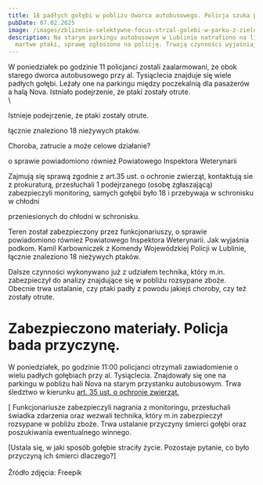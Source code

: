 ```yaml
---
title: 18 padłych gołębi w pobliżu dworca autobusowego. Policja szuka przyczyny.
pubDate: 07.02.2025
image: /images/zblizenie-selektywne-focus-strzal-golebi-w-parku-z-zielenia.jpg
description: Na starym parkingu autobusowym w Lublinie natrafiono na liczne
  martwe ptaki, sprawę zgłoszono na policję. Trwają czynności wyjaśniające.
---
```


W poniedziałek po godzinie 11 policjanci zostali zaalarmowani, że 
obok starego dworca autobusowego przy al. Tysiąclecia znajduje się wiele
 padłych gołębi. Leżały one na parkingu między poczekalnią dla pasażerów
 a halą Nova. Istniało podejrzenie, że ptaki zostały otrute.\
\

Istnieje podejrzenie, że ptaki zostały otrute.


łącznie znaleziono 18 nieżywych ptaków.

Choroba, zatrucie a może celowe działanie?



o sprawie 
powiadomiono również Powiatowego Inspektora Weterynarii


Zajmują się sprawą zgodnie z art.35 ust. o ochronie zwierząt, kontaktują sie z prokuraturą, przesłuchali 1 podejrzanego (osobę zgłaszającą) zabezpieczyli monitoring, samych gołębii było 18 i przebywaja w schronisku w chłodni


 przeniesionych do chłodni w schronisku.


Teren został zabezpieczony przez funkcjonariuszy, o sprawie 
powiadomiono również Powiatowego Inspektora Weterynarii. Jak wyjaśnia 
podkom. Kamil Karbowniczek z Komendy Wojewódzkiej Policji w Lublinie, 
łącznie znaleziono 18 nieżywych ptaków. 


Dalsze czynności wykonywano już z udziałem technika, który m.in. 
zabezpieczył do analizy znajdujące się w pobliżu rozsypane zboże. 
Obecnie trwa ustalanie, czy ptaki padły z powodu jakiejś choroby, czy 
też zostały otrute.





# Zabezpieczono materiały. Policja bada przyczynę. 

W poniedziałek, po godzinie 11:00 policjanci otrzymali zawiadomienie o wielu padłych gołębiach przy al. Tysiąclecia. Znajdowały się one na parkingu w pobliżu hali Nova na starym przystanku autobusowym. Trwa śledztwo w kierunku [art. 35 ust. o ochronie zwierząt.](https://lexlege.pl/ustawa-o-ochronie-zwierzat/art-35/)

[ Funkcjonariusze zabezpieczyli nagrania z monitoringu, przesłuchali świadka zdarzenia oraz wezwali technika, który m.in zabezpieczył rozsypane w pobliżu zboże. Trwa ustalanie przyczyny śmierci gołębi oraz poszukiwania ewentualnego winnego.



 \[Ustala się, w jaki sposób gołębie straciły życie. Pozostaje pytanie, co było przyczyną ich śmierci dlaczego?]\
\
Źródło zdjęcia: Freepik
